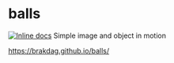 # balls
[![Inline docs](http://inch-ci.org/github/brakdag/balls.svg?branch=master)](http://inch-ci.org/github/brakdag/balls)
Simple image and object in motion 

https://brakdag.github.io/balls/
